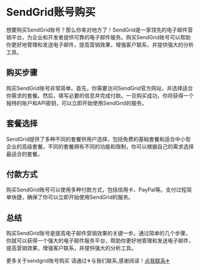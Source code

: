 # SendGrid账号购买

想要购买SendGrid账号？那么你来对地方了！SendGrid是一家领先的电子邮件营销平台，为企业和开发者提供可靠的电子邮件服务。购买SendGrid账号可以帮助你更好地管理和发送电子邮件，提高营销效果，增强客户联系，并提供强大的分析工具。

## 购买步骤

购买SendGrid账号非常简单。首先，你需要访问SendGrid官方网站，并选择适合你需求的套餐。然后，填写必要的信息并完成付款。一旦购买成功，你将获得一个独特的账户和API密钥，可以立即开始使用SendGrid的服务。

## 套餐选择

SendGrid提供了多种不同的套餐供用户选择，包括免费的基础套餐和适合中小型企业的高级套餐。不同的套餐拥有不同的功能和限制，你可以根据自己的需求选择最适合的套餐。

## 付款方式

购买SendGrid账号可以使用多种付款方式，包括信用卡、PayPal等。支付过程简单快捷，确保了你可以立即开始使用SendGrid的服务。

## 总结

购买SendGrid账号是提高电子邮件营销效果的关键一步。通过简单的几个步骤，你就可以获得一个强大的电子邮件服务平台，帮助你更好地管理和发送电子邮件，提高营销效果，增强客户联系，并提供强大的分析工具。

更多关于sendgrid账号购买 请通过✈与我们联系,感谢阅读！[点我联系✈](https://pro.G208.com)